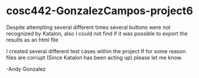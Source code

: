 
# cosc442-GonzalezCampos-project6

Despite attempting several different times
several buttons were not recognized by Katalon, also I could not find if it was possible to export the results as an html file

I created several different test cases within the project
If for some reason files are corrupt (Since Katalon has been acting up) please let me know.

-Andy Gonzalez

